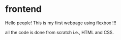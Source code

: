 # frontend

Hello people! 
This is my first webpage using flexbox !!!

all the code is done from scratch i.e., HTML and CSS.